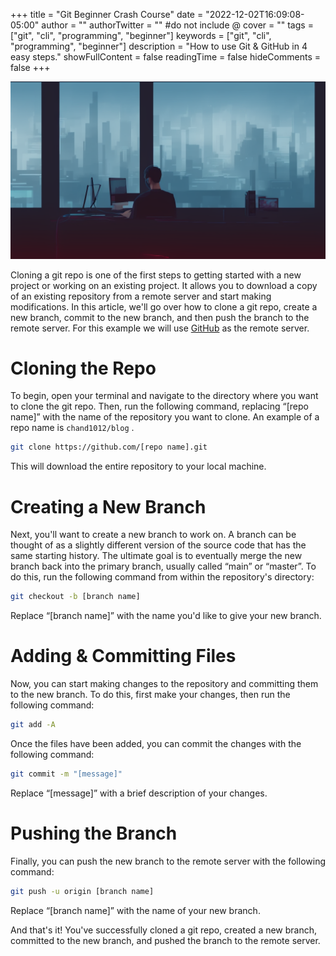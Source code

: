 +++
title = "Git Beginner Crash Course"
date = "2022-12-02T16:09:08-05:00"
author = ""
authorTwitter = "" #do not include @
cover = ""
tags = ["git", "cli", "programming", "beginner"]
keywords = ["git", "cli", "programming", "beginner"]
description = "How to use Git & GitHub in 4 easy steps."
showFullContent = false
readingTime = false
hideComments = false
+++

![Cover Image](./image.png)

Cloning a git repo is one of the first steps to getting started with a new project or working on an existing project. It allows you to download a copy of an existing repository from a remote server and start making modifications. In this article, we'll go over how to clone a git repo, create a new branch, commit to the new branch, and then push the branch to the remote server. For this example we will use [GitHub](https://github.com/) as the remote server.

# Cloning the Repo

To begin, open your terminal and navigate to the directory where you want to clone the git repo. Then, run the following command, replacing “[repo name]” with the name of the repository you want to clone. An example of a repo name is `chand1012/blog` .

```bash
git clone https://github.com/[repo name].git
```

This will download the entire repository to your local machine.

# Creating a New Branch

Next, you'll want to create a new branch to work on. A branch can be thought of as a slightly different version of the source code that has the same starting history. The ultimate goal is to eventually merge the new branch back into the primary branch, usually called “main” or “master”. To do this, run the following command from within the repository's directory:

```bash
git checkout -b [branch name]
```

Replace “[branch name]” with the name you'd like to give your new branch.

# Adding & Committing Files

Now, you can start making changes to the repository and committing them to the new branch. To do this, first make your changes, then run the following command:

```bash
git add -A
```

Once the files have been added, you can commit the changes with the following command:

```bash
git commit -m "[message]"
```

Replace “[message]” with a brief description of your changes.

# Pushing the Branch

Finally, you can push the new branch to the remote server with the following command:

```bash
git push -u origin [branch name]
```

Replace “[branch name]” with the name of your new branch.

And that's it! You've successfully cloned a git repo, created a new branch, committed to the new branch, and pushed the branch to the remote server.
